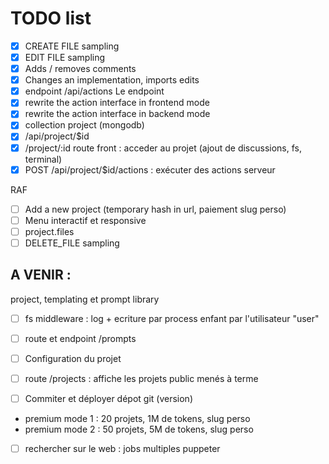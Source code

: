 # TODO list

- [x] CREATE FILE sampling
- [x] EDIT FILE sampling
- [x] Adds / removes comments
- [x] Changes an implementation, imports edits
- [x] endpoint /api/actions
Le endpoint 
- [x] rewrite the action interface in frontend mode
- [x] rewrite the action interface in backend mode
- [x] collection project (mongodb)
- [x] /api/project/$id
- [x] /project/:id route front : acceder au projet (ajout de discussions, fs, terminal)
- [x] POST /api/project/$id/actions : exécuter des actions serveur

RAF
- [ ] Add a new project (temporary hash in url, paiement slug perso)
- [ ] Menu interactif et responsive
- [ ] project.files
- [ ] DELETE_FILE sampling

## A VENIR :
project, templating et prompt library
- [ ] fs middleware : log + ecriture par process enfant par l'utilisateur "user"
- [ ] route et endpoint /prompts

- [ ] Configuration du projet
- [ ] route /projects : affiche les projets public menés à terme
- [ ] Commiter et déployer dépot git (version)
- premium mode 1 : 20 projets, 1M de tokens, slug perso
- premium mode 2 : 50 projets, 5M de tokens, slug perso

- [ ] rechercher sur le web : jobs multiples puppeter
